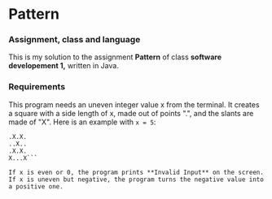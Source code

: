 # Pattern

### Assignment, class and language
This is my solution to the assignment **Pattern** of class **software developement 1,** written in Java.

### Requirements
This program needs an uneven integer value x from the terminal. It creates a square with a side length of x, made out of points ".", and the slants are made of "X". Here is an example with `x = 5`:  
```X...X  
.X.X.  
..X..  
.X.X.  
X...X```   

If x is even or 0, the program prints **Invalid Input** on the screen. If x is uneven but negative, the program turns the negative value into a positive one.
